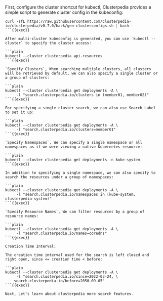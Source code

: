 First, configure the cluster shortcut for kubectl, Clusterpedia provides a simple script to generate cluster config in the kubeconfig:

```plain
curl -sfL https://raw.githubusercontent.com/clusterpedia-io/clusterpedia/v0.7.0/hack/gen-clusterconfigs.sh | bash -
```{{exec}}

After multi-cluster kubeconfig is generated, you can use `kubectl --cluster` to specify the cluster access:

```plain
kubectl --cluster clusterpedia api-resources
```{{exec}}

`Specify Clusters`, When searching multiple clusters, all clusters will be retrieved by default, we can also specify a single cluster or a group of clusters:

```plain
kubectl --cluster clusterpedia get deployments -A \
     -l "search.clusterpedia.io/clusters in (member01, member02)"
```{{exec}}

For specifying a single cluster search, we can also use Search Label to set it up:

```plain
kubectl --cluster clusterpedia get deployments -A \
     -l "search.clusterpedia.io/clusters=member01"
```{{exec}}

`Specify Namespaces`, We can specify a single namespace or all namespaces as if we were viewing a native Kubernetes resource:

```plain
kubectl --cluster clusterpedia get deployments -n kube-system
```{{exec}}

In addition to specifying a single namespace, we can also specify to search the resources under a group of namespaces:

```plain
kubectl --cluster clusterpedia get deployments -A \
     -l "search.clusterpedia.io/namespaces in (kube-system, clusterpedia-system)"
```{{exec}}

`Specify Resource Names`, We can filter resources by a group of resource names:

```plain
kubectl --cluster clusterpedia get deployments -A \
     -l "search.clusterpedia.io/names=coredns"
```{{exec}}

Creation Time Interval:

The creation time interval used for the search is left closed and right open, since <= creation time < before:

```plain
kubectl --cluster clusterpedia get deployments -A \
     -l "search.clusterpedia.io/since=2022-03-24, \
    search.clusterpedia.io/before=2050-09-05"
```{{exec}}

Next, Let's learn about clusterpedia more search features.
